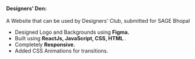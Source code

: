 <b>Designers' Den:</b>
  </br>
  </br>
 A Website that can be used by Designers' Club, submitted for SAGE Bhopal
- Designed Logo and Backgrounds using <b> Figma. </b>
- Built using <b> ReactJs, JavaScript, CSS, HTML </b>.
- Completely <b>Responsive</b>.
- Added CSS Animations for transitions.
